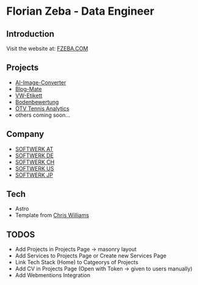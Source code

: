 # Florian Zeba - Data Engineer

## Introduction
Visit the website at: [FZEBA.COM](https://www.fzeba.com)

## Projects
- [AI-Image-Converter](https://www.ai-image-converter.com)
- [Blog-Mate](https://www.blog-mate.com)
- [VW-Etikett](https://www.vw-etikett.at)
- [Bodenbewertung](https://www.bodenbewertung.at)
- [ÖTV Tennis Analytics](https://oetv-tennis-analytics.streamlit.app/)
- others coming soon...

## Company
- [SOFTWERK AT](https://www.sftwrk.at)
- [SOFTWERK DE](https://www.sftwrk.de)
- [SOFTWERK CH](https://www.sftwrk.ch)
- [SOFTWERK US](https://www.sftwrk.com/en)
- [SOFTWERK JP](https://www.sftwrk.com/ja)
  
## Tech
- Astro
- Template from [Chris Williams](https://github.com/chrismwilliams/astro-theme-cactus?tab=readme-ov-file)

## TODOS
- Add Projects in Projects Page -> masonry layout
- Add Services to Projects Page or Create new Services Page
- Link Tech Stack (Home) to Catgeorys of Projects
- Add CV in Projects Page (Open with Token -> given to users manually)
- Add Webmentions Integration
